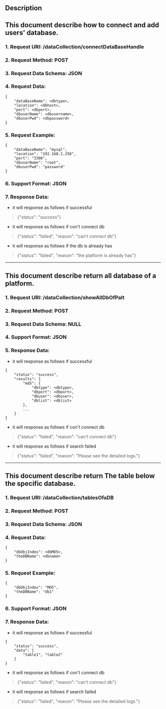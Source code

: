 
Description
-----------
This document describe how to connect and add users' database.
-------------
### 1. Request URI: /dataCollection/connectDataBaseHandle
### 2. Request Method: POST
### 3. Request Data Schema: JSON
### 4. Request Data:
```
{
    "dataBaseName": <dbtype>,
    "location": <dbhost>,
    "port": <dbport>,
    "dbuserName": <dbusername>,
    "dbuserPwd": <dbpassword>
}
```
### 5. Request Example:
```
{
    "dataBaseName": "mysql",
    "location": "192.168.1.250",
    "port": "3306",
    "dbuserName": "root",
    "dbuserPwd": "password"
}
```
### 6. Support Format: JSON

### 7. Response Data:
* it will response as follows if successful
> {"status": "success"}
* it will response as follows if con't connect db
> {"status": "failed", "reason": "can't connect db"}
* it will response as follows if the db is already has
> {"status": "failed", "reason": "the platform is already has"}



-----------
This document describe return all database of a platform.
-------------
### 1. Request URI: /dataCollection/showAllDbOfPalt
### 2. Request Method: POST
### 3. Request Data Schema: NULL
### 4. Support Format: JSON
### 5. Response Data:
* it will response as follows if successful
```
{
    "status": "success",
    "results": {
        "md5": {
            "dbtype": <dbtype>,
            "dbport": <dbport>,
            "dbuser": <dbuser>,
            "dblist": <dblist>
        },
        ...
    }
}
```
* it will response as follows if con't connect db
> {"status": "failed", "reason": "can't connect db"}
* it will response as follows if search failed
> {"status": "failed", "reason": "Please see the detailed logs."}



-----------
This document describe return The table below the specific database.
-------------
### 1. Request URI: /dataCollection/tablesOfaDB
### 2. Request Method: POST
### 3. Request Data Schema: JSON
### 4. Request Data:
```
{
    "dbObjIndex": <dbMD5>,
    "theDBName": <dbname>
}
```
### 5. Request Example:
```
{
    "dbObjIndex": "MD5",
    "theDBName": "db1"
}
```
### 6. Support Format: JSON
### 7. Response Data:
* it will response as follows if successful
```
{
    "status": "success",
    "data": [
        "table1", "table2"
    ]
}
```
* it will response as follows if con't connect db
> {"status": "failed", "reason": "can't connect db"}
* it will response as follows if search failed
> {"status": "failed", "reason": "Please see the detailed logs."}
